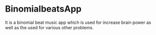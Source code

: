 # BinomialbeatsApp
It is a binomial beat music app which is used for increase brain power as well as the used for various other problems.
